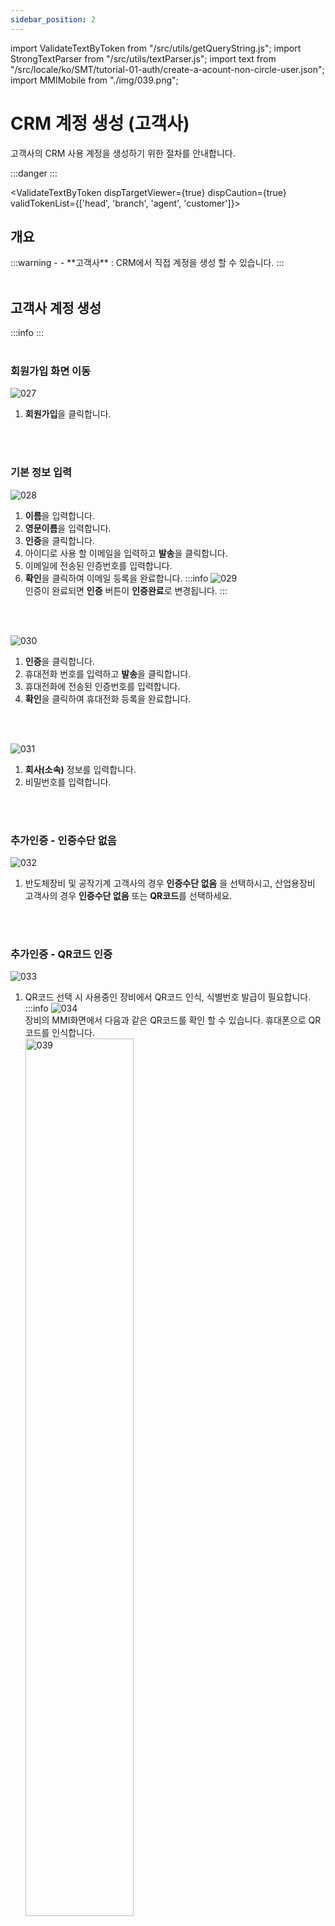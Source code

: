 ```yaml
---
sidebar_position: 2
---
```


import ValidateTextByToken from "/src/utils/getQueryString.js";
import StrongTextParser from "/src/utils/textParser.js";
import text from "/src/locale/ko/SMT/tutorial-01-auth/create-a-acount-non-circle-user.json";
import MMIMobile from "./img/039.png";

# CRM 계정 생성 (고객사)

고객사의 CRM 사용 계정을 생성하기 위한 절차를 안내합니다.

:::danger
<StrongTextParser text={text.warning} />
:::

<ValidateTextByToken dispTargetViewer={true} dispCaution={true} validTokenList={['head', 'branch', 'agent', 'customer']}>

## 개요

<StrongTextParser text={text.overview01} />
:::warning 
   - <StrongTextParser text={text.overview02} />
   - **고객사** : CRM에서 직접 계정을 생성 할 수 있습니다. 
:::
<br/>
<br/>

## 고객사 계정 생성
:::info
<StrongTextParser text={text.createAgentAccount01} />
:::
<br/>
<br/>

### 회원가입 화면 이동
![027](./img/027.png)
1. **회원가입**을 클릭합니다.
<br/>
<br/>

### 기본 정보 입력
![028](./img/028.png)
1. **이름**을 입력합니다.
1. **영문이름**을 입력합니다.
1. **인증**을 클릭합니다. 
1. 아이디로 사용 할 이메일을 입력하고 **발송**을 클릭합니다.
1. 이메일에 전송된 인증번호를 입력합니다.  
1. **확인**을 클릭하여 이메일 등록을 완료합니다. 
:::info
![029](./img/029.png)  
인증이 완료되면 **인증** 버튼이 **인증완료**로 변경됩니다.
:::
<br/>
<br/>

![030](./img/030.png)
1. **인증**을 클릭합니다. 
1. 휴대전화 번호를 입력하고 **발송**을 클릭합니다.
1. 휴대전화에 전송된 인증번호를 입력합니다.  
1. **확인**을 클릭하여 휴대전화 등록을 완료합니다. 
<br/>
<br/>

![031](./img/031.png)
1. **회사(소속)** 정보를 입력합니다. 
1. 비밀번호를 입력합니다.
<br/>
<br/>

### 추가인증 - 인증수단 없음
![032](./img/032.png)
1. 반도체장비 및 공작기계 고객사의 경우 **인증수단 없음** 을 선택하시고, 산업용장비 고객사의 경우 **인증수단 없음** 또는 **QR코드**를 선택하세요.
<br/>
<br/>

### 추가인증 - QR코드 인증

![033](./img/033.png)
1. QR코드 선택 시 사용중인 장비에서 QR코드 인식, 식별번호 발급이 필요합니다. 
   :::info
      ![034](./img/034.png)  
      장비의 MMI화면에서 다음과 같은 QR코드를 확인 할 수 있습니다. 
      휴대폰으로 QR코드를 인식합니다. 
      <div><img src={MMIMobile} width="60%" alt="039" /></div>
      1. 위치정보수집 동의를 선택합니다.
      1. **확인**을 선택합니다.
      1. 화면에 나타난 식별번호를 확인하고 추가인증 QR코드란에 입력합니다.
   :::
<br/>
<br/>

### 등록 사유 선택
![035](./img/035.png)
1. 등록 사유를 선택합니다. 
1. **다음**을 선택합니다.
<br/>
<br/>

### 서비스CRM 약관 동의
![036](./img/036.png)
1. 약관을 확인 후 동의를 체크합니다.
:::warning 
   - 필수 약관에 동의 없이는 회원가입이 불가합니다. 
:::
1. **완료**를 선택하여 회원가입 절차를 완료합니다. 
:::info
   CRM 관리자의 승인 후 이메일이 발송되며, CRM 사용이 가능합니다.
:::

</ValidateTextByToken>

